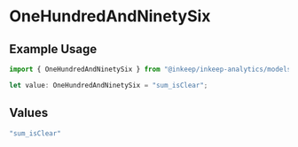 # OneHundredAndNinetySix

## Example Usage

```typescript
import { OneHundredAndNinetySix } from "@inkeep/inkeep-analytics/models/operations";

let value: OneHundredAndNinetySix = "sum_isClear";
```

## Values

```typescript
"sum_isClear"
```